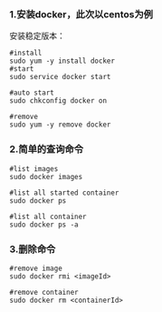 ### 1.安装docker，此次以centos为例
安装稳定版本：
```shell
#install
sudo yum -y install docker
#start
sudo service docker start

#auto start
sudo chkconfig docker on

#remove
sudo yum -y remove docker
```

### 2.简单的查询命令
```shell
#list images
sudo docker images

#list all started container
sudo docker ps

#list all container
sudo docker ps -a

```

### 3.删除命令
```shell
#remove image 
sudo docker rmi <imageId>

#remove container
sudo docker rm <containerId>
```
